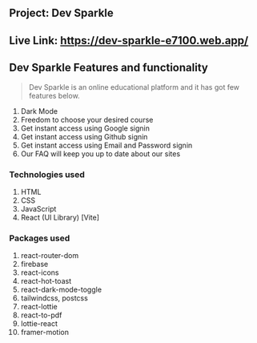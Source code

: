 ## Project: Dev Sparkle

## Live Link: https://dev-sparkle-e7100.web.app/

## Dev Sparkle Features and functionality

> Dev Sparkle is an online educational platform and it has got few features below.

1.  Dark Mode
2.  Freedom to choose your desired course
3.  Get instant access using Google signin
4.  Get instant access using Github signin
5.  Get instant access using Email and Password signin
6.  Our FAQ will keep you up to date about our sites

### Technologies used

1.  HTML
2.  CSS
3.  JavaScript
4.  React (UI Library) [Vite]

### Packages used

1.  react-router-dom
2.  firebase
3.  react-icons
4.  react-hot-toast
5.  react-dark-mode-toggle
6.  tailwindcss, postcss
7.  react-lottie
8.  react-to-pdf
9.  lottie-react
10. framer-motion
